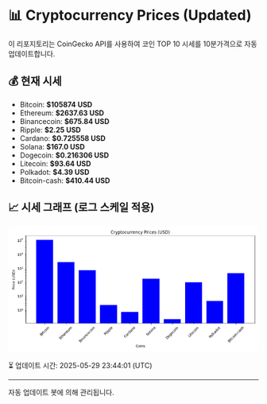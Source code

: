 
# 📊 Cryptocurrency Prices (Updated)

이 리포지토리는 CoinGecko API를 사용하여 코인 TOP 10 시세를 10분가격으로 자동 업데이트합니다.

## 💰 현재 시세
- Bitcoin: **$105874 USD**
- Ethereum: **$2637.63 USD**
- Binancecoin: **$675.84 USD**
- Ripple: **$2.25 USD**
- Cardano: **$0.725558 USD**
- Solana: **$167.0 USD**
- Dogecoin: **$0.216306 USD**
- Litecoin: **$93.64 USD**
- Polkadot: **$4.39 USD**
- Bitcoin-cash: **$410.44 USD**

## 📈 시세 그래프 (로그 스케일 적용)
![Crypto Prices](crypto_prices.png)

⏳ 업데이트 시간: 2025-05-29 23:44:01 (UTC)

---
자동 업데이트 봇에 의해 관리됩니다.
